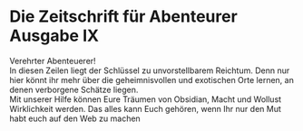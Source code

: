 # Die Zeitschrift für Abenteurer Ausgabe IX

Verehrter Abenteuerer!  
In diesen Zeilen liegt der Schlüssel zu unvorstellbarem Reichtum. Denn nur hier könnt ihr mehr über die geheimnisvollen und exotischen Orte lernen, an denen verborgene Schätze liegen.  
Mit unserer Hilfe können Eure Träumen von Obsidian, Macht und Wollust Wirklichkeit werden. Das alles kann Euch gehören, wenn Ihr nur den Mut habt euch auf den Web zu machen


